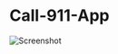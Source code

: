 # Call-911-App

![Screenshot](/home/ouai-nazim/AndroidStudioProjects/LearnApplication/app/src/main/res/drawable-v24/background.png?raw=true "Title")